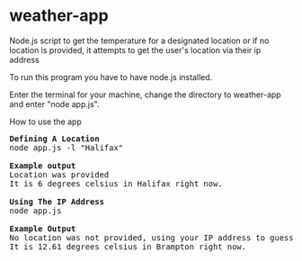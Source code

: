 # weather-app
Node.js script to get the temperature for a designated location or if no location is provided, it attempts to get the user's location via their ip address


To run this program you have to have node.js installed. 


Enter the terminal for your machine, change the directory to weather-app and enter "node app.js".


How to use the app
<pre>
<b>Defining A Location</b>
node app.js -l "Halifax"

<b>Example output</b>
Location was provided
It is 6 degrees celsius in Halifax right now.

<b>Using The IP Address</b>
node app.js 

<b>Example Output</b>
No location was not provided, using your IP address to guess your location
It is 12.61 degrees celsius in Brampton right now.
</pre>





